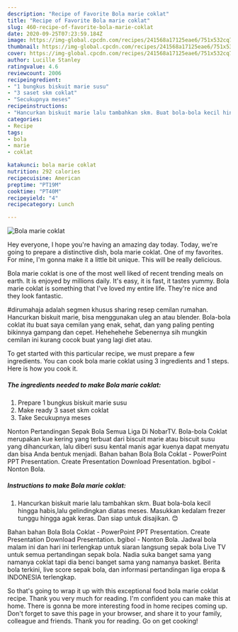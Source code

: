 ```yaml
---
description: "Recipe of Favorite Bola marie coklat"
title: "Recipe of Favorite Bola marie coklat"
slug: 460-recipe-of-favorite-bola-marie-coklat
date: 2020-09-25T07:23:59.184Z
image: https://img-global.cpcdn.com/recipes/241568a17125eae6/751x532cq70/bola-marie-coklat-foto-resep-utama.jpg
thumbnail: https://img-global.cpcdn.com/recipes/241568a17125eae6/751x532cq70/bola-marie-coklat-foto-resep-utama.jpg
cover: https://img-global.cpcdn.com/recipes/241568a17125eae6/751x532cq70/bola-marie-coklat-foto-resep-utama.jpg
author: Lucille Stanley
ratingvalue: 4.6
reviewcount: 2006
recipeingredient:
- "1 bungkus biskuit marie susu"
- "3 saset skm coklat"
- "Secukupnya meses"
recipeinstructions:
- "Hancurkan biskuit marie lalu tambahkan skm. Buat bola-bola kecil hingga habis,lalu gelindingkan diatas meses. Masukkan kedalam frezer tunggu hingga agak keras. Dan siap untuk disajikan. 😊"
categories:
- Recipe
tags:
- bola
- marie
- coklat

katakunci: bola marie coklat 
nutrition: 292 calories
recipecuisine: American
preptime: "PT19M"
cooktime: "PT40M"
recipeyield: "4"
recipecategory: Lunch

---
```



![Bola marie coklat](https://img-global.cpcdn.com/recipes/241568a17125eae6/751x532cq70/bola-marie-coklat-foto-resep-utama.jpg)

Hey everyone, I hope you're having an amazing day today. Today, we're going to prepare a distinctive dish, bola marie coklat. One of my favorites. For mine, I'm gonna make it a little bit unique. This will be really delicious.

Bola marie coklat is one of the most well liked of recent trending meals on earth. It is enjoyed by millions daily. It's easy, it is fast, it tastes yummy. Bola marie coklat is something that I've loved my entire life. They're nice and they look fantastic.

#dirumahaja adalah segmen khusus sharing resep cemilan rumahan. Hancurkan biskuit marie, bisa menggunakan uleg an atau blender. Bola-bola coklat itu buat saya cemilan yang enak, sehat, dan yang paling penting bikinnya gampang dan cepet. Hehehehehe Sebenernya sih mungkin cemilan ini kurang cocok buat yang lagi diet atau.


To get started with this particular recipe, we must prepare a few ingredients. You can cook bola marie coklat using 3 ingredients and 1 steps. Here is how you cook it.

<!--inarticleads1-->

##### The ingredients needed to make Bola marie coklat:

1. Prepare 1 bungkus biskuit marie susu
1. Make ready 3 saset skm coklat
1. Take Secukupnya meses


Nonton Pertandingan Sepak Bola Semua Liga Di NobarTV. Bola-bola Coklat merupakan kue kering yang terbuat dari biscuit marie atau biscuit susu yang dihancurkan, lalu diberi susu kental manis agar kuenya dapat menyatu dan bisa Anda bentuk menjadi. Bahan bahan Bola Bola Coklat - PowerPoint PPT Presentation. Create Presentation Download Presentation. bgibol - Nonton Bola. 

<!--inarticleads2-->

##### Instructions to make Bola marie coklat:

1. Hancurkan biskuit marie lalu tambahkan skm. Buat bola-bola kecil hingga habis,lalu gelindingkan diatas meses. Masukkan kedalam frezer tunggu hingga agak keras. Dan siap untuk disajikan. 😊


Bahan bahan Bola Bola Coklat - PowerPoint PPT Presentation. Create Presentation Download Presentation. bgibol - Nonton Bola. Jadwal bola malam ini dan hari ini terlengkap untuk siaran langsung sepak bola Live TV untuk semua pertandingan sepak bola. Nadia suka banget sama yang namanya coklat tapi dia benci banget sama yang namanya basket. Berita bola terkini, live score sepak bola, dan informasi pertandingan liga eropa &amp; INDONESIA terlengkap. 

So that's going to wrap it up with this exceptional food bola marie coklat recipe. Thank you very much for reading. I'm confident you can make this at home. There is gonna be more interesting food in home recipes coming up. Don't forget to save this page in your browser, and share it to your family, colleague and friends. Thank you for reading. Go on get cooking!
